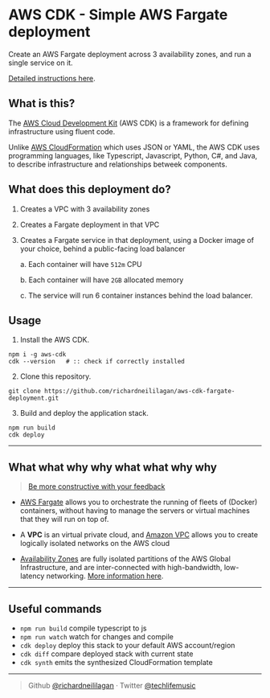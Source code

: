 AWS CDK - Simple AWS Fargate deployment
===

Create an AWS Fargate deployment across 3 availability zones,
and run a single service on it.

[Detailed instructions here](https://docs.aws.amazon.com/cdk/latest/guide/ecs_example.html).

## What is this?

The [AWS Cloud Development Kit](https://https://github.com/aws/aws-cdk) 
(AWS CDK) is a framework for defining infrastructure using fluent code.

Unlike [AWS CloudFormation](https://aws.amazon.com/cloudformation) which uses
JSON or YAML, the AWS CDK uses programming languages, like Typescript, 
Javascript, Python, C#, and Java, to describe infrastructure and
relationships betweek components.

## What does this deployment do?

1. Creates a VPC with 3 availability zones
2. Creates a Fargate deployment in that VPC
3. Creates a Fargate service in that deployment, using a Docker image of
   your choice, behind a public-facing load balancer

   a. Each container will have `512m` CPU

   b. Each container will have `2GB` allocated memory

   c. The service will run 6 container instances behind the load balancer.

## Usage

1. Install the AWS CDK.

```
npm i -g aws-cdk
cdk --version   # :: check if correctly installed
```

2. Clone this repository.

```
git clone https://github.com/richardneililagan/aws-cdk-fargate-deployment.git
```

3. Build and deploy the application stack.

```
npm run build
cdk deploy
```

---

## What what why why what what why why

> [Be more constructive with your feedback](https://youtu.be/sOgC8qp_I2Y)

- [AWS Fargate](https://aws.amazon.com/fargate) allows you to orchestrate
  the running of fleets of (Docker) containers, without having to manage
  the servers or virtual machines that they will run on top of.

- A **VPC** is an virtual private cloud, and 
  [Amazon VPC](https://aws.amazon.com/vpc) allows you to create logically 
  isolated networks on the AWS cloud

- [Availability Zones](https://docs.aws.amazon.com/AWSEC2/latest/UserGuide/using-regions-availability-zones.html#concepts-availability-zones)
  are fully isolated partitions of the AWS Global Infrastructure, and are 
  inter-connected with high-bandwidth, low-latency networking. 
  [More information here](https://infrastructure.aws).

--- 

## Useful commands

 * `npm run build`   compile typescript to js
 * `npm run watch`   watch for changes and compile
 * `cdk deploy`      deploy this stack to your default AWS account/region
 * `cdk diff`        compare deployed stack with current state
 * `cdk synth`       emits the synthesized CloudFormation template

---

> Github [@richardneililagan](https://github.com/richardneililagan)  ·  Twitter [@techlifemusic](https://twitter.com/techlifemusic)
